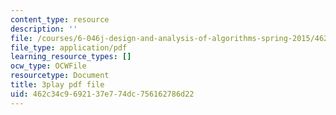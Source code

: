 ```yaml
---
content_type: resource
description: ''
file: /courses/6-046j-design-and-analysis-of-algorithms-spring-2015/462c34c9692137e774dc756162786d22_w_-SX4vR53M.pdf
file_type: application/pdf
learning_resource_types: []
ocw_type: OCWFile
resourcetype: Document
title: 3play pdf file
uid: 462c34c9-6921-37e7-74dc-756162786d22
---
```

